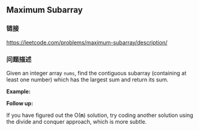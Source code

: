 ## Maximum Subarray  
### 链接  
https://leetcode.com/problems/maximum-subarray/description/  
### 问题描述
Given an integer array `nums`, find the contiguous subarray&nbsp;(containing at least one number) which has the largest sum and return its sum.

**Example:**

**Follow up:**

If you have figured out the O(**n**) solution, try coding another solution using the divide and conquer approach, which is more subtle.
